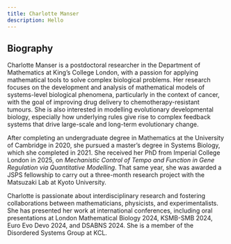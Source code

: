 ```yaml
---
title: Charlotte Manser
description: Hello
---
```


  ## Biography
  
  Charlotte Manser is a postdoctoral researcher in the Department of Mathematics at King’s College London, with a passion for applying mathematical tools to solve complex biological problems. Her research focuses on the development and analysis of mathematical models of systems-level biological phenomena, particularly in the context of cancer, with the goal of improving drug delivery to chemotherapy-resistant tumours. She is also interested in modelling evolutionary developmental biology, especially how underlying rules give rise to complex feedback systems that drive large-scale and long-term evolutionary change.
  
  After completing an undergraduate degree in Mathematics at the University of Cambridge in 2020, she pursued a master’s degree in Systems Biology, which she completed in 2021. She received her PhD from Imperial College London in 2025, on *Mechanistic Control of Tempo and Function in Gene Regulation via Quantitative Modelling*. That same year, she was awarded a JSPS fellowship to carry out a three-month research project with the Matsuzaki Lab at Kyoto University.
  
  Charlotte is passionate about interdisciplinary research and fostering collaborations between mathematicians, physicists, and experimentalists. She has presented her work at international conferences, including oral presentations at London Mathematical Biology 2024, KSMB-SMB 2024, Euro Evo Devo 2024, and DSABNS 2024. She is a member of the Disordered Systems Group at KCL.
  



